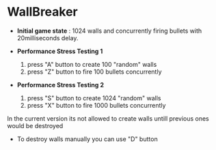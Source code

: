 # WallBreaker

-	**Initial game state** : 1024 walls and concurrently firing bullets with 20milliseconds delay.

-	**Performance Stress Testing 1** 
    1) press "A" button to create 100 "random" walls
    2) press "Z" button to fire 100 bullets concurrently
    
-	**Performance Stress Testing 2** 
    1) press "S" button to create 1024 "random" walls
    2) press "X" button to fire 1000 bullets concurrently

In the current version its not allowed to create walls untill previous ones would be destroyed
- To destroy walls manually you can use "D" button
